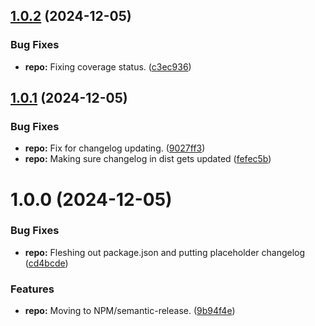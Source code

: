 ## [1.0.2](https://github.com/WithOneVisionTechnologies/string-builder/compare/v1.0.1...v1.0.2) (2024-12-05)


### Bug Fixes

* **repo:** Fixing coverage status. ([c3ec936](https://github.com/WithOneVisionTechnologies/string-builder/commit/c3ec936b3430f4c5b2331ae8f0289536bfd39450))

## [1.0.1](https://github.com/WithOneVisionTechnologies/string-builder/compare/v1.0.0...v1.0.1) (2024-12-05)


### Bug Fixes

* **repo:** Fix for changelog updating. ([9027ff3](https://github.com/WithOneVisionTechnologies/string-builder/commit/9027ff304e4cecc3e7bde4fb079a80211937beeb))
* **repo:** Making sure changelog in dist gets updated ([fefec5b](https://github.com/WithOneVisionTechnologies/string-builder/commit/fefec5b527a5edbdba9a612d47415ba19a6b6257))

# 1.0.0 (2024-12-05)


### Bug Fixes

* **repo:** Fleshing out package.json and putting placeholder changelog ([cd4bcde](https://github.com/WithOneVisionTechnologies/string-builder/commit/cd4bcde2e384ed6843ade0a2a33710ebe7229d68))


### Features

* **repo:** Moving to NPM/semantic-release. ([9b94f4e](https://github.com/WithOneVisionTechnologies/string-builder/commit/9b94f4ef529a371183ff154959e79b70e67403f2))
